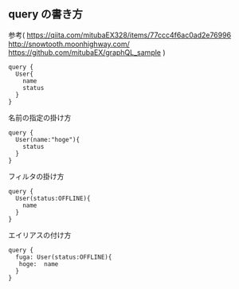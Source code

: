 ## query の書き方

参考(
https://qiita.com/mitubaEX328/items/77ccc4f6ac0ad2e76996
http://snowtooth.moonhighway.com/
https://github.com/mitubaEX/graphQL_sample
)



```
query {
  User{
    name
    status
  }
}
```

名前の指定の掛け方

```
query {
  User(name:"hoge"){
    status
  }
}
```

フィルタの掛け方

```
query {
  User(status:OFFLINE){
    name
  }
}
```
エイリアスの付け方

```
query {
  fuga: User(status:OFFLINE){
   hoge:  name
  }
}
```
